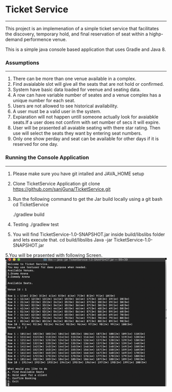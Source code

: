 # Ticket Service
---
This project is an implemenation of a simple ticket service that facilitates the discovery, temporary hold, and final reservation of seat within a highp-demand performence venue.

This is a simple java console based application that uses Gradle and Java 8.

### Assumptions
---
1. There can be more than one venue available in a complex.
2. Find avaialable slot will give all the seats that are not hold or confirmed.
3. System have basic data loaded for veenue and seating data. 
4. A row can have variable number of seates and a venue complex has a unique number for each seat.
5. Users are not allowed to see historical availability.
6. A user must be a valid user in the system.
7. Expiaration will not happen untill someone actually look for avaiabkle seats.If a user does not confirm with set number of secs it will expire.
8. User will be prasented all avaiable seating with there star rating. Then use will select the seats they want by entering seat numbers.
9. Only one show perday and seat can be available for other days if it is reserved for one day.

### Running the Console Application
---
1. Please make sure you have git intalled and JAVA_HOME setup
2. Clone TicketService Application
    git clone https://github.com/sanjGuna/TicketService.git

3. Run the following command to get the Jar build locally using a git bash 
   cd TicketService
   
   ./gradlew build
   
4. Testing ./gradlew test
   
5. You will find TicketService-1.0-SNAPSHOT.jar inside build/libslibs folder and lets execute that.
   cd build/libslibs
   Java -jar TicketService-1.0-SNAPSHOT.jar
   
 5.You will be prasented with following Screen.
 ![consoleApp](https://github.com/sanjGuna/TicketService/blob/master/ConsoleApplication.png)
 
 
      
    
